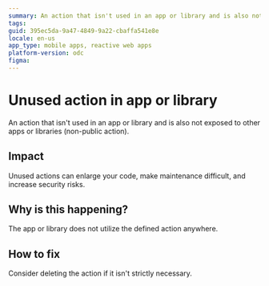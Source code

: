```yaml
---
summary: An action that isn't used in an app or library and is also not exposed to other apps or libraries (non-public action).
tags: 
guid: 395ec5da-9a47-4849-9a22-cbaffa541e8e
locale: en-us
app_type: mobile apps, reactive web apps
platform-version: odc
figma: 
---
```


# Unused action in app or library

An action that isn't used in an app or library and is also not exposed to other apps or libraries (non-public action).

## Impact

Unused actions can enlarge your code, make maintenance difficult, and increase security risks.

## Why is this happening? 

The app or library does not utilize the defined action anywhere.

## How to fix

Consider deleting the action if it isn't strictly necessary.
